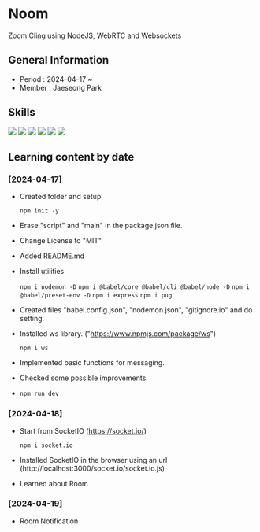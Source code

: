 # Noom

Zoom Cling using NodeJS, WebRTC and Websockets

## General Information
- Period : 2024-04-17 ~ 
- Member : Jaeseong Park

## Skills
<img src="https://img.shields.io/badge/Visual Studio Code-007ACC?style=for-the-badge&logo=visualstudiocode&logoColor=white">
<img src="https://img.shields.io/badge/HTML5-E34F26?style=for-the-badge&logo=html5&logoColor=white">
<img src="https://img.shields.io/badge/Javascript-F7DF1E?style=for-the-badge&logo=javascript&logoColor=white">
<img src="https://img.shields.io/badge/pug-A86454?style=for-the-badge&logo=pug&logoColor=white">
<img src="https://img.shields.io/badge/nodejs-339933?style=for-the-badge&logo=nodedotjs&logoColor=white">
<img src="https://img.shields.io/badge/websocket-010101?style=for-the-badge&logo=socketdotio&logoColor=white">

## Learning content by date

### [2024-04-17]
- Created folder and setup

    ```npm init -y```
- Erase "script" and "main" in the package.json file.
- Change License to "MIT"
- Added README.md
- Install utilities

    ```npm i nodemon -D```
    ```npm i @babel/core @babel/cli @babel/node -D```
    ```npm i @babel/preset-env -D```
    ```npm i express```
    ```npm i pug```
- Created files "babel.config.json", "nodemon.json", "gitignore.io" and do setting.
- Installed ws library. ("https://www.npmjs.com/package/ws")
  
  ```npm i ws```
- Implemented basic functions for messaging.
- Checked some possible improvements.
- ```npm run dev```

### [2024-04-18]
- Start from SocketIO (https://socket.io/)

  ```npm i socket.io```
- Installed SocketIO in the browser using an url (http://localhost:3000/socket.io/socket.io.js)
- Learned about Room

### [2024-04-19]
- Room Notification